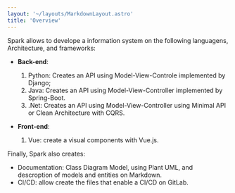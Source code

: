 ```yaml
---
layout: '~/layouts/MarkdownLayout.astro'
title: 'Overview'
---
```


Spark allows to develope a information system on the following languagens, Architecture, and frameworks:

* **Back-end**:

    1. Python: Creates an API using Model-View-Controle implemented by Django;
    2. Java: Creates an API using Model-View-Controller implemented by Spring-Boot. 
    3. .Net: Creates an API using Model-View-Controller using Minimal API or Clean Architecture with CQRS.
* **Front-end**:
    1. Vue: create a visual components with Vue.js.

Finally, Spark also creates:

* Documentation: Class Diagram Model, using Plant UML, and descroption of models and entities on Markdown.
* CI/CD: allow create the files that enable a CI/CD on GitLab. 
